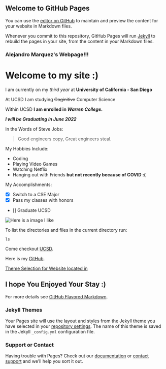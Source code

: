 ## Welcome to GitHub Pages

You can use the [editor on GitHub](https://github.com/Alex-942/CSE110-Lab1/edit/gh-pages/index.md) to maintain and preview the content for your website in Markdown files.

Whenever you commit to this repository, GitHub Pages will run [Jekyll](https://jekyllrb.com/) to rebuild the pages in your site, from the content in your Markdown files.


### Alejandro Marquez's Webpage!!!
# Welcome to my site :)

I am currently on my *third year* at **University of California - San Diego**

At UCSD I am studying ~~Coginitive~~ Computer Science

Within UCSD **I am enrolled in _Warren College_.**

***I will be Graduating in June 2022***

In the Words of Steve Jobs:
> Good engineers copy, Great engineers steal.

My Hobbies Include:
- Coding
- Playing Video Games
- Watching Netflix 
- Hanging out with Friends **but not recently because of COVID :(**

My Accomplishments:
- [X] Switch to a CSE Major
- [X] Pass my classes with honors
- [] Graduate UCSD 

![Here is a image I like]([src](https://octodex.github.com/images/yaktocat.png))

To list the directories and files in the current directory run:
```
ls
```

Come checkout [UCSD](https://ucsd.edu/).

Here is my [GitHub](https://github.com/Alex-942/CSE110-Lab1/blob/gh-pages/index.md#welcome-to-github-pages).

[Theme Selection for Website located in](../CSE110-Lab1/_config.yml)

## I hope You Enjoyed Your Stay :)

For more details see [GitHub Flavored Markdown](https://guides.github.com/features/mastering-markdown/).

### Jekyll Themes

Your Pages site will use the layout and styles from the Jekyll theme you have selected in your [repository settings](https://github.com/Alex-942/CSE110-Lab1/settings). The name of this theme is saved in the Jekyll `_config.yml` configuration file.

### Support or Contact

Having trouble with Pages? Check out our [documentation](https://docs.github.com/categories/github-pages-basics/) or [contact support](https://github.com/contact) and we’ll help you sort it out.
